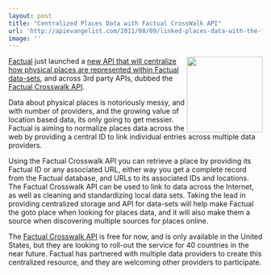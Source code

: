 ```yaml
---
layout: post
title: "Centralized Places Data with Factual CrossWalk API"
url: 'http://apievangelist.com/2011/08/09/linked-places-data-with-the-factual-crosswalk-api/'
image: ''
---
```


<img src="http://kinlane-productions.s3.amazonaws.com/api-evangelist/factual/factual-logo.png" alt="" width="150" align="right" />[Factual][1] just launched a [new API that will centralize how physical places are represented within Factual data-sets][2], and across 3rd party APIs, dubbed the [Factual Crosswalk API][3].

Data about physical places is notoriously messy, and with number of providers, and the growing value of location based data, its only going to get messier. Factual is aiming to normalize places data across the web by providing a central ID to link individual entries across multiple data providers.

Using the Factual Crosswalk API you can retrieve a place by providing its Factual ID or any associated URL, either way you get a complete record from the Factual database, and URLs to its associated IDs and locations. The Factual Crosswalk API can be used to link to data across the Internet, as well as cleaning and standardizing local data sets. Taking the lead in providing centralized storage and API for data-sets will help make Factual the goto place when looking for places data, and it will also make them a source when discovering multiple sources for places online.

The [Factual Crosswalk API][3] is free for now, and is only available in the United States, but they are looking to roll-out the service for 40 countries in the near future. Factual has partnered with multiple data providers to create this centralized resource, and they are welcoming other providers to participate.

   [1]: http://www.factual.com (Factual)
   [2]: http://blog.factual.com/crosswalk-api
   [3]: http://developer.factual.com/display/docs/Places%20API%20-%20Crosswalk (Factual Crosswalk API)
